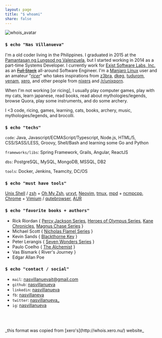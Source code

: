 ```yaml
---
layout: page
title: "$ whoami"
share: false
---
```


![whois_avatar][whois_avatar]

### `$ echo "Nas Villanueva"`

I'm a <span id="age"></span> old coder living in the Philippines. I graduated in 2015 at the [Pamantasan ng Lungsod ng Valenzuela][plv], but I started working in 2014 as a part-time Systems Developer. I currently work for [Exist Software Labs, Inc.][exist] as an  [~~Full Stack~~][commitstrip-fullstack] all-around Software Engineer. I'm a [Manjaro Linux][manjaro] user and an amateur "[_ricer_][ricing]" who takes inspirations from [z3bra][z3bra], [dkeg][dkeg], [tudurom][tudurom], [venam][venam], [xero][xero], and other people from [nixers][nixers] and [/r/unixporn][unixporn]. 

When I'm not working [or ricing], I usually play computer games, play with my cats, learn japanese, read books, read about mythologies/legends, browse Quora, play some instruments, and do some archery.

<p id="tldr">I <3 code, ricing, games, learning, cats, books, archery, music, mythologies/legends, and brocolli.</p>

### `$ echo "techs"`

`code`: Java, Javascript/ECMAScript/Typescript, Node.js, HTML/5, CSS/SASS/LESS, Groovy, Shell/Bash and learning some Go and Python 

`frameworks/libs`: Spring Framework, Grails, Angular, ReactJS 

`dbs`: PostgreSQL, MySQL, MongoDB, MSSQL, DB2

`tools`: Docker, Jenkins, Teamcity, DC/OS

### `$ echo "must have tools"`

[Unix Shell][unixshell] / [zsh][zsh] + [Oh My Zsh][omz], [urxvt][urxvt], [Neovim][nvim], [tmux][tmux], [mpd][mpd] + [ncmpcpp][ncmpcpp], [Chrome][chrome] + [Vimium][vimium] / [qutebrowser][qutebrowser], [AUR][aur]  

### `$ echo "favorite books + authors"`

- Rick Riordan { [Percy Jackson Series][pjos], [Heroes of Olympus Series][hoos], [Kane Chronicles][kane], [Magnus Chase Series][magnus] }
- Michael Scott { [Nicholas Flamel Series][nicholas] }
- Kevin Sands { [Blackthorne Key][blackthorne] }
- Peter Lerangis { [Seven Wonders Series][sevenwonder] }
- Paulo Coelho { [The Alchemist][alchemist] }
- Vas Bismark { River's Journey }
- Edgar Allan Poe

### `$ echo "contact / social"`

- `mail`: [nasvillanuevait@gmail.com](mailto:nasvillanuevait@gmail.com)
- `github`: [nasvillanueva](https://github.com/nasvillanueva)
- `linkedin`: [nasvillanueva](https://www.linkedin.com/in/nasvillanueva/)
- `fb`: [nasvillaneva](https://fb.com/nasvillanueva)
- `twitter`: [nasvillanueva_](https://twitter.com/nasvillanueva_)
- `ig`: [nasvillanueva](https://www.instagram.com/nasvillanueva/)



<br/>
<br/>
<br/>
_this format was copied from [xero's](http://whois.xero.nu/) website_


[whois_avatar]: {{site.url}}/images/whois_avatar.jpg
[plv]: http://plv.edu.ph
[exist]: https://exist.com
[commitstrip-fullstack]: http://www.commitstrip.com/en/2016/11/07/which-full-stack-developer-are-you/
[manjaro]: https://manjaro.org
[ricing]: https://www.reddit.com/r/unixporn/wiki/themeing/dictionary#wiki_rice
[z3bra]: http://z3bra.org
[dkeg]: https://github.com/dkeg
[tudurom]: https://tudurom.github.io
[venam]: https://venam.nixers.net
[xero]: http://xero.nu
[nixers]: https://nixers.net
[unixporn]: https://reddit.com/r/unixporn
[unixshell]: https://en.wikipedia.org/wiki/Unix_shell
[zsh]: http://www.zsh.org/
[omz]: https://github.com/robbyrussell/oh-my-zsh
[urxvt]: http://software.schmorp.de/pkg/rxvt-unicode.html
[nvim]: https://neovim.io/
[tmux]: https://github.com/tmux/tmux
[mpd]: https://www.musicpd.org/
[ncmpcpp]: https://github.com/arybczak/ncmpcpp
[chrome]: https://www.google.com/chrome/
[vimium]: https://chrome.google.com/webstore/detail/vimium/dbepggeogbaibhgnhhndojpepiihcmeb?hl=en
[qutebrowser]: https://www.qutebrowser.org/
[aur]: https://aur.archlinux.org/
[pjos]: http://rickriordan.com/series/percy-jackson-and-the-olympians/
[hoos]: http://rickriordan.com/series/the-heroes-of-olympus/
[kane]: http://rickriordan.com/series/kane-chronicles/
[magnus]: http://rickriordan.com/series/magnus-chase-and-the-gods-of-asgard/
[nicholas]: https://en.wikipedia.org/wiki/The_Secrets_of_the_Immortal_Nicholas_Flamel
[blackthorne]: http://www.goodreads.com/book/show/23270216-the-blackthorn-key
[sevenwonder]: http://www.sevenwondersbooks.com/
[alchemist]: https://en.wikipedia.org/wiki/The_Alchemist_(novel)


